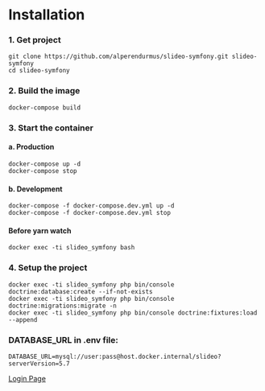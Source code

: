 # Installation

### 1. Get project
```
git clone https://github.com/alperendurmus/slideo-symfony.git slideo-symfony
cd slideo-symfony
```

### 2. Build the image
```
docker-compose build
```

### 3. Start the container
#### a. Production
```
docker-compose up -d
docker-compose stop
```
#### b. Development
```
docker-compose -f docker-compose.dev.yml up -d
docker-compose -f docker-compose.dev.yml stop
```
#### Before yarn watch
```
docker exec -ti slideo_symfony bash
```

### 4. Setup the project
```
docker exec -ti slideo_symfony php bin/console doctrine:database:create --if-not-exists
docker exec -ti slideo_symfony php bin/console doctrine:migrations:migrate -n 
docker exec -ti slideo_symfony php bin/console doctrine:fixtures:load --append
```

### DATABASE_URL in .env file:
```
DATABASE_URL=mysql://user:pass@host.docker.internal/slideo?serverVersion=5.7
```

[Login Page](https://localhost:5500/login)
